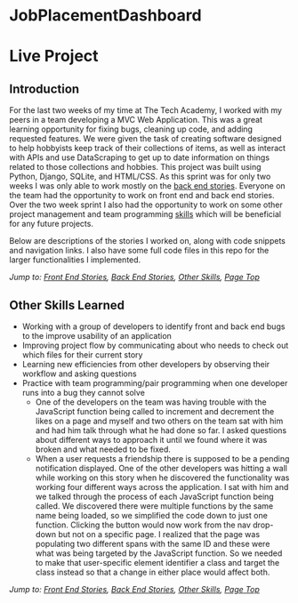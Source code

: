 # JobPlacementDashboard

# Live Project

## Introduction
For the last two weeks of my time at The Tech Academy, I worked with my peers in a team developing a MVC Web Application. This was a great learning opportunity for fixing bugs, cleaning up code, and adding requested features. We were given the task of creating software designed to help hobbyists keep track of their collections of items, as well as interact with APIs and use DataScraping to get up to date information on things related to those collections and hobbies. This project was built using Python, Django, SQLite, and HTML/CSS. As this sprint was for only two weeks I was only able to work mostly on the [back end stories](#back-end-stories). Everyone on the team had the opportunity to work on front end and back end stories. Over the two week sprint I also had the opportunity to work on some other project management and team programming [skills](#other-skills-learned) which will be beneficial for any future projects.
  
Below are descriptions of the stories I worked on, along with code snippets and navigation links. I also have some full code files in this repo for the larger functionalities I implemented.






















*Jump to: [Front End Stories](#front-end-stories), [Back End Stories](#back-end-stories), [Other Skills](#other-skills-learned), [Page Top](#live-project)*

## Other Skills Learned
* Working with a group of developers to identify front and back end bugs to the improve usability of an application
* Improving project flow by communicating about who needs to check out which files for their current story
* Learning new efficiencies from other developers by observing their workflow and asking questions  
* Practice with team programming/pair programming when one developer runs into a bug they cannot solve
    * One of the developers on the team was having trouble with the JavaScript function being called to increment and decrement the likes on a page and myself and two others on the team sat with him and had him talk through what he had done so far. I asked questions about different ways to approach it until we found where it was broken and what needed to be fixed.
    * When a user requests a friendship there is supposed to be a pending notification displayed. One of the other developers was hitting a wall while working on this story when he discovered the functionality was working four different ways across the application. I sat with him and we talked through the process of each JavaScript function being called. We discovered there were multiple functions by the same name being loaded, so we simplified the code down to just one function. Clicking the button would now work from the nav drop-down but not on a specific page. I realized that the page was populating two different spans with the same ID and these were what was being targeted by the JavaScript function. So we needed to make that user-specific element identifier a class and target the class instead so that a change in either place would affect both.
  
*Jump to: [Front End Stories](#front-end-stories), [Back End Stories](#back-end-stories), [Other Skills](#other-skills-learned), [Page Top](#live-project)*

